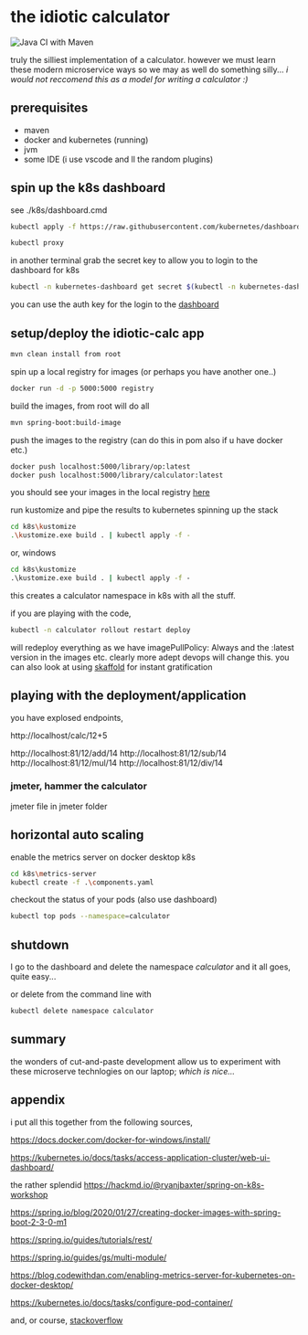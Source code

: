 # the idiotic calculator

![Java CI with Maven](https://github.com/erniehs/idiotic-calc/workflows/Java%20CI%20with%20Maven/badge.svg)

truly the silliest implementation of a calculator. however we must learn these modern microservice ways so we may as well do something silly... _i would not reccomend this as a model for writing a calculator :)_

## prerequisites

- maven
- docker and kubernetes (running)
- jvm
- some IDE (i use vscode and ll the random plugins)

## spin up the k8s dashboard

see ./k8s/dashboard.cmd

```sh
kubectl apply -f https://raw.githubusercontent.com/kubernetes/dashboard/v2.0.0/aio/deploy/recommended.yaml

kubectl proxy
```

in another terminal grab the secret key to allow you to login to the dashboard for k8s

```sh
kubectl -n kubernetes-dashboard get secret $(kubectl -n kubernetes-dashboard get sa/kubernetes-dashboard -o jsonpath="{.secrets[0].name}") -o go-template="{{.data.token | base64decode}}"
```

you can use the auth key for the login to the [dashboard](http://localhost:8001/api/v1/namespaces/kubernetes-dashboard/services/https:kubernetes-dashboard:/proxy/)

## setup/deploy the idiotic-calc app

```sh
mvn clean install from root
```

spin up a local registry for images (or perhaps you have another one..)

```sh
docker run -d -p 5000:5000 registry
```

build the images, from root will do all

```sh
mvn spring-boot:build-image
```

push the images to the registry (can do this in pom also if u have docker etc.)

```sh
docker push localhost:5000/library/op:latest
docker push localhost:5000/library/calculator:latest
```

you should see your images in the local registry [here](http://localhost:5000/v2/_catalog)

run kustomize and pipe the results to kubernetes spinning up the stack

```sh
cd k8s\kustomize
.\kustomize.exe build . | kubectl apply -f -
```

or, windows

```cmd
cd k8s\kustomize
.\kustomize.exe build . | kubectl apply -f -
```

this creates a calculator namespace in k8s with all the stuff.

if you are playing with the code, 

```sh
kubectl -n calculator rollout restart deploy
```

will redeploy everything as we have imagePullPolicy: Always and the :latest version in the images etc.  clearly more adept devops will change this.
you can also look at using [skaffold](https://skaffold.dev/docs/install/) for instant gratification

## playing with the deployment/application

you have explosed endpoints,

http://localhost/calc/12+5

http://localhost:81/12/add/14
http://localhost:81/12/sub/14
http://localhost:81/12/mul/14
http://localhost:81/12/div/14

### jmeter, hammer the calculator

jmeter file in jmeter folder

## horizontal auto scaling

enable the metrics server on docker desktop k8s

```sh
cd k8s\metrics-server
kubectl create -f .\components.yaml
```

checkout the status of your pods (also use dashboard)

```sh
kubectl top pods --namespace=calculator
```

## shutdown

I go to the dashboard and delete the namespace _calculator_ and it all goes, quite easy...

or delete from the command line with

```sh
kubectl delete namespace calculator
```

## summary

the wonders of cut-and-paste development allow us to experiment with these microserve technlogies on our laptop; _which is nice..._

## appendix

i put all this together from the following sources,

https://docs.docker.com/docker-for-windows/install/

https://kubernetes.io/docs/tasks/access-application-cluster/web-ui-dashboard/

the rather splendid https://hackmd.io/@ryanjbaxter/spring-on-k8s-workshop

https://spring.io/blog/2020/01/27/creating-docker-images-with-spring-boot-2-3-0-m1

https://spring.io/guides/tutorials/rest/

https://spring.io/guides/gs/multi-module/

https://blog.codewithdan.com/enabling-metrics-server-for-kubernetes-on-docker-desktop/

https://kubernetes.io/docs/tasks/configure-pod-container/

and, or course, [stackoverflow](https://stackoverflow.com/)

